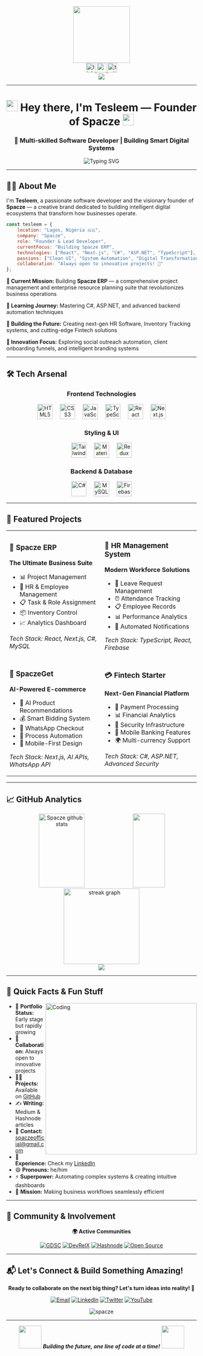 <div align="center">
  <img height="150" src="https://media.giphy.com/media/M9gbBd9nbDrOTu1Mqx/giphy.gif" />
</div>

<div align="center">
  <a href="https://www.linkedin.com/in/spacze" target="_blank">
    <img src="https://img.shields.io/static/v1?message=LinkedIn&logo=linkedin&label=&color=0077B5&logoColor=white&labelColor=&style=for-the-badge" height="25" alt="linkedin logo" />
  </a>
  <a href="https://www.youtube.com/@spacze" target="_blank">
    <img src="https://img.shields.io/static/v1?message=Youtube&logo=youtube&label=&color=FF0000&logoColor=white&labelColor=&style=for-the-badge" height="25" alt="youtube logo" />
  </a>
  <a href="https://twitter.com/spacze_dev" target="_blank">
    <img src="https://img.shields.io/static/v1?message=Twitter&logo=twitter&label=&color=1DA1F2&logoColor=white&labelColor=&style=for-the-badge" height="25" alt="twitter logo" />
  </a>
</div>

<div align="center">
  <img src="https://visitor-badge.laobi.icu/badge?page_id=spacze.spacze&" />
</div>

---

<h1 align="center">
  <img src="https://media.giphy.com/media/hvRJCLFzcasrR4ia7z/giphy.gif" width="30px"/>
  Hey there, I'm Tesleem — Founder of Spacze 
  <img src="https://media.giphy.com/media/hvRJCLFzcasrR4ia7z/giphy.gif" width="30px"/>
</h1>

<h3 align="center">🚀 Multi-skilled Software Developer | Building Smart Digital Systems</h3>

<p align="center">
  <img src="https://readme-typing-svg.herokuapp.com?font=Fira+Code&pause=1000&color=2196F3&center=true&vCenter=true&width=435&lines=Full+Stack+Developer;ERP+Systems+Builder;Fintech+Enthusiast;Digital+Transformation+Expert" alt="Typing SVG" />
</p>

---

## 👨‍💻 About Me

I'm **Tesleem**, a passionate software developer and the visionary founder of **Spacze** — a creative brand dedicated to building intelligent digital ecosystems that transform how businesses operate.

```javascript
const tesleem = {
    location: "Lagos, Nigeria 🇳🇬",
    company: "Spacze",
    role: "Founder & Lead Developer",
    currentFocus: "Building Spacze ERP",
    technologies: ["React", "Next.js", "C#", "ASP.NET", "TypeScript"],
    passions: ["Clean UI", "System Automation", "Digital Transformation"],
    collaboration: "Always open to innovative projects! 🤝"
};
```

**🔭 Current Mission:** Building **Spacze ERP** — a comprehensive project management and enterprise resource planning suite that revolutionizes business operations

**🧠 Learning Journey:** Mastering C#, ASP.NET, and advanced backend automation techniques

**💼 Building the Future:** Creating next-gen HR Software, Inventory Tracking systems, and cutting-edge Fintech solutions

**📲 Innovation Focus:** Exploring social outreach automation, client onboarding funnels, and intelligent branding systems

---

## 🛠️ Tech Arsenal

<div align="center">

### Frontend Technologies
<img src="https://cdn.jsdelivr.net/gh/devicons/devicon/icons/html5/html5-original.svg" height="40" alt="HTML5" />
<img width="12" />
<img src="https://cdn.jsdelivr.net/gh/devicons/devicon/icons/css3/css3-original.svg" height="40" alt="CSS3" />
<img width="12" />
<img src="https://cdn.jsdelivr.net/gh/devicons/devicon/icons/javascript/javascript-original.svg" height="40" alt="JavaScript" />
<img width="12" />
<img src="https://cdn.jsdelivr.net/gh/devicons/devicon/icons/typescript/typescript-original.svg" height="40" alt="TypeScript" />
<img width="12" />
<img src="https://cdn.jsdelivr.net/gh/devicons/devicon/icons/react/react-original.svg" height="40" alt="React" />
<img width="12" />
<img src="https://cdn.jsdelivr.net/gh/devicons/devicon/icons/nextjs/nextjs-original.svg" height="40" alt="Next.js" />

### Styling & UI
<img src="https://cdn.jsdelivr.net/gh/devicons/devicon/icons/tailwindcss/tailwindcss-plain.svg" height="40" alt="Tailwind CSS" />
<img width="12" />
<img src="https://cdn.jsdelivr.net/gh/devicons/devicon/icons/materialui/materialui-original.svg" height="40" alt="Material UI" />
<img width="12" />
<img src="https://cdn.jsdelivr.net/gh/devicons/devicon/icons/redux/redux-original.svg" height="40" alt="Redux" />

### Backend & Database
<img src="https://cdn.jsdelivr.net/gh/devicons/devicon/icons/csharp/csharp-original.svg" height="40" alt="C#" />
<img width="12" />
<img src="https://cdn.jsdelivr.net/gh/devicons/devicon/icons/mysql/mysql-original-wordmark.svg" height="40" alt="MySQL" />
<img width="12" />
<img src="https://cdn.jsdelivr.net/gh/devicons/devicon/icons/firebase/firebase-plain.svg" height="40" alt="Firebase" />

</div>

---

## 🚀 Featured Projects

<table>
<tr>
<td width="50%">

### 🏢 Spacze ERP
**The Ultimate Business Suite**
- 📊 Project Management
- 👥 HR & Employee Management  
- 📋 Task & Role Assignment
- 📦 Inventory Control
- 📈 Analytics Dashboard

*Tech Stack: React, Next.js, C#, MySQL*

</td>
<td width="50%">

### 👔 HR Management System
**Modern Workforce Solutions**
- 📅 Leave Request Management
- ⏰ Attendance Tracking
- 📋 Employee Records
- 📊 Performance Analytics
- 🔔 Automated Notifications

*Tech Stack: TypeScript, React, Firebase*

</td>
</tr>
<tr>
<td width="50%">

### 🛒 SpaczeGet
**AI-Powered E-commerce**
- 🤖 AI Product Recommendations
- 💰 Smart Bidding System
- 💬 WhatsApp Checkout
- 🔄 Process Automation
- 📱 Mobile-First Design

*Tech Stack: Next.js, AI APIs, WhatsApp API*

</td>
<td width="50%">

### 💳 Fintech Starter
**Next-Gen Financial Platform**
- 💸 Payment Processing
- 📊 Financial Analytics  
- 🔐 Security Infrastructure
- 📱 Mobile Banking Features
- 🌍 Multi-currency Support

*Tech Stack: C#, ASP.NET, Advanced Security*

</td>
</tr>
</table>

---

## 📈 GitHub Analytics

<div align="center">
  <img width="49%" height="195px" src="https://github-readme-stats.vercel.app/api?username=spacze&show_icons=true&count_private=true&hide_border=true&title_color=2196F3&icon_color=2196F3&text_color=c9d1d9&bg_color=0d1117" alt="Spacze github stats" /> 
  <img width="41%" height="195px" src="https://github-readme-stats.vercel.app/api/top-langs/?username=spacze&layout=compact&hide_border=true&title_color=2196F3&text_color=c9d1d9&bg_color=0d1117" />
</div>

<div align="center">
  <img src="https://streak-stats.demolab.com?user=spacze&locale=en&mode=daily&theme=dark&hide_border=true&border_radius=5" height="200" alt="streak graph" />
</div>

<div align="center">
  <img src="https://github-readme-activity-graph.vercel.app/graph?username=spacze&bg_color=0d1117&color=2196F3&line=2196F3&point=ffffff&hide_border=true" />
</div>

---

## 🌟 Quick Facts & Fun Stuff

<img align="right" alt="Coding" width="400" src="https://media.giphy.com/media/qgQUggAC3Pfv687qPC/giphy.gif">

- 🌱 **Portfolio Status:** Early stage but rapidly growing
- 👯 **Collaboration:** Always open to innovative projects
- 👨‍💻 **Projects:** Available on [GitHub](https://github.com/spacze)
- ✍️ **Writing:** Medium & Hashnode articles
- 📧 **Contact:** spaczeofficial@gmail.com
- 📄 **Experience:** Check my [LinkedIn](https://www.linkedin.com/in/spacze)
- 😄 **Pronouns:** he/him
- ⚡ **Superpower:** Automating complex systems & creating intuitive dashboards
- 🎯 **Mission:** Making business workflows seamlessly efficient

---

## 🤝 Community & Involvement

<div align="center">

**🌍 Active Communities**

[![GDSC](https://img.shields.io/badge/GDSC-4285F4?style=for-the-badge&logo=google&logoColor=white)](https://gdsc.community.dev/)
[![DevRelX](https://img.shields.io/badge/DevRelX-FF6B6B?style=for-the-badge)](https://devrelx.dev/)
[![Hashnode](https://img.shields.io/badge/Hashnode-2962FF?style=for-the-badge&logo=hashnode&logoColor=white)](https://hashnode.com/)
[![Open Source](https://img.shields.io/badge/Open%20Source%20Community%20Africa-4CAF50?style=for-the-badge)](https://oscafrica.org/)

</div>

---

## 📬 Let's Connect & Build Something Amazing!

<div align="center">

**Ready to collaborate on the next big thing? Let's turn ideas into reality! 🚀**

[![Email](https://img.shields.io/badge/Email-D14836?style=for-the-badge&logo=gmail&logoColor=white)](mailto:spaczeofficial@gmail.com)
[![LinkedIn](https://img.shields.io/badge/LinkedIn-0077B5?style=for-the-badge&logo=linkedin&logoColor=white)](https://www.linkedin.com/in/spacze)
[![Twitter](https://img.shields.io/badge/Twitter-1DA1F2?style=for-the-badge&logo=twitter&logoColor=white)](https://twitter.com/spacze_dev)
[![YouTube](https://img.shields.io/badge/YouTube-FF0000?style=for-the-badge&logo=youtube&logoColor=white)](https://www.youtube.com/@spacze)

</div>

<div align="center">
  <img src="https://komarev.com/ghpvc/?username=spacze&label=Profile%20views&color=2196F3&style=flat" alt="spacze" />
</div>

---

<div align="center">
  <img src="https://media.giphy.com/media/LnQjpWaON8nhr21vNW/giphy.gif" width="60"> 
  <em><b>Building the future, one line of code at a time!</b></em> 
  <img src="https://media.giphy.com/media/LnQjpWaON8nhr21vNW/giphy.gif" width="60">
</div>
